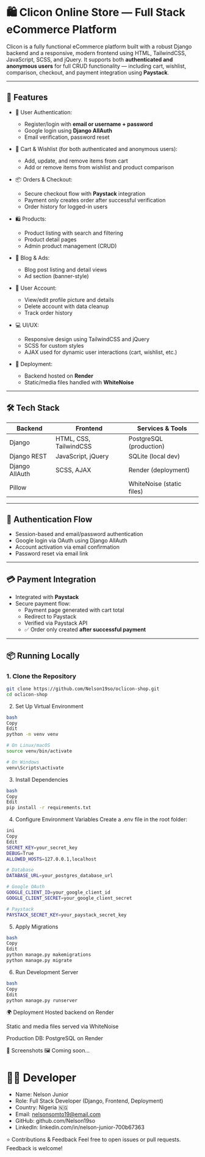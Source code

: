 # 🛍️ Clicon Online Store — Full Stack eCommerce Platform

Clicon is a fully functional eCommerce platform built with a robust Django backend and a responsive, modern frontend using HTML, TailwindCSS, JavaScript, SCSS, and jQuery. It supports both **authenticated and anonymous users** for full CRUD functionality — including cart, wishlist, comparison, checkout, and payment integration using **Paystack**.

---

## 🚀 Features

- 🔐 User Authentication:

  - Register/login with **email or username + password**
  - Google login using **Django AllAuth**
  - Email verification, password reset

- 🛒 Cart & Wishlist (for both authenticated and anonymous users):

  - Add, update, and remove items from cart
  - Add or remove items from wishlist and product comparison

- 📦 Orders & Checkout:

  - Secure checkout flow with **Paystack** integration
  - Payment only creates order after successful verification
  - Order history for logged-in users

- 🛍️ Products:

  - Product listing with search and filtering
  - Product detail pages
  - Admin product management (CRUD)

- 📝 Blog & Ads:

  - Blog post listing and detail views
  - Ad section (banner-style)

- 👤 User Account:

  - View/edit profile picture and details
  - Delete account with data cleanup
  - Track order history

- 💻 UI/UX:

  - Responsive design using TailwindCSS and jQuery
  - SCSS for custom styles
  - AJAX used for dynamic user interactions (cart, wishlist, etc.)

- 🚀 Deployment:
  - Backend hosted on **Render**
  - Static/media files handled with **WhiteNoise**

---

## 🛠️ Tech Stack

| Backend        | Frontend               | Services & Tools          |
| -------------- | ---------------------- | ------------------------- |
| Django         | HTML, CSS, TailwindCSS | PostgreSQL (production)   |
| Django REST    | JavaScript, jQuery     | SQLite (local dev)        |
| Django AllAuth | SCSS, AJAX             | Render (deployment)       |
| Pillow         |                        | WhiteNoise (static files) |

---

## 🔐 Authentication Flow

- Session-based and email/password authentication
- Google login via OAuth using Django AllAuth
- Account activation via email confirmation
- Password reset via email link

---

## 💳 Payment Integration

- Integrated with **Paystack**
- Secure payment flow:
  - Payment page generated with cart total
  - Redirect to Paystack
  - Verified via Paystack API
  - ✅ Order only created **after successful payment**

---

## 📦 Running Locally

### 1. Clone the Repository

```bash
git clone https://github.com/Nelson19so/oclicon-shop.git
cd oclicon-shop
```

2. Set Up Virtual Environment
```bash
bash
Copy
Edit
python -m venv venv

# On Linux/macOS
source venv/bin/activate

# On Windows
venv\Scripts\activate
```


3. Install Dependencies
```bash
bash
Copy
Edit
pip install -r requirements.txt
```

4. Configure Environment Variables
Create a .env file in the root folder:
```bash
ini
Copy
Edit
SECRET_KEY=your_secret_key
DEBUG=True
ALLOWED_HOSTS=127.0.0.1,localhost

# Database
DATABASE_URL=your_postgres_database_url

# Google OAuth
GOOGLE_CLIENT_ID=your_google_client_id
GOOGLE_CLIENT_SECRET=your_google_client_secret

# Paystack
PAYSTACK_SECRET_KEY=your_paystack_secret_key
```

5. Apply Migrations
```bash
bash
Copy
Edit
python manage.py makemigrations
python manage.py migrate
```

6. Run Development Server
```bash
bash
Copy
Edit
python manage.py runserver
```


🌍 Deployment
Hosted backend on Render

Static and media files served via WhiteNoise

Production DB: PostgreSQL on Render

📸 Screenshots
🖼️ Coming soon...

# 👨‍💻 Developer
- Name: Nelson Junior
- Role: Full Stack Developer (Django, Frontend, Deployment)
- Country: Nigeria 🇳🇬
- Email: nelsonsomto19@email.com
- GitHub: github.com/Nelson19so
- LinkedIn: linkedin.com/in/nelson-junior-700b67363

⭐ Contributions & Feedback
Feel free to open issues or pull requests. Feedback is welcome!
